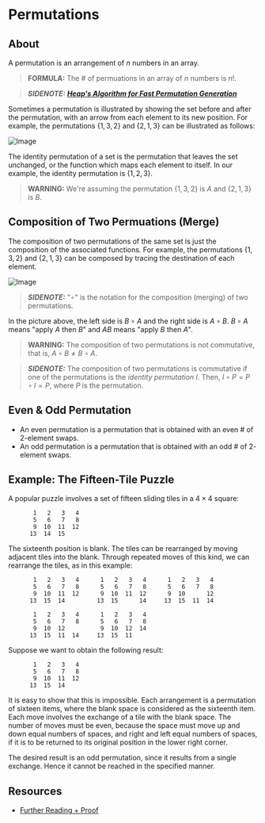 # Permutations

## About

A permutation is an arrangement of $n$ numbers in an array.

> **FORMULA:** The # of permuations in an array of $n$ numbers is $n!$.

> ***SIDENOTE:*** ***[Heap's Algorithm for Fast Permutation Generation](https://github.com/aaronhma/algorithms/tree/master/algorithms/techniques/permutations/heap)***

Sometimes a permutation is illustrated by showing the set before and after the permutation, with an arrow from each element to its new position. For example, the permutations {$1,3,2$} and {$2,1,3$} can be illustrated as follows:

![Image](http://www.efgh.com/math/algebra/permutations1.gif)

The identity permutation of a set is the permutation that leaves the set unchanged, or the function which maps each element to itself. In our example, the identity permutation is {$1,2,3$}.

> **WARNING:** We're assuming the permutation {$1, 3, 2$} is $A$ and {$2, 1, 3$} is $B$.

## Composition of Two Permuations (Merge)

The composition of two permutations of the same set is just the composition of the associated functions. For example, the permutations {$1,3,2$} and {$2,1,3$} can be composed by tracing the destination of each element.

![Image](http://www.efgh.com/math/algebra/permutations2.gif)

> ***SIDENOTE:*** "$\circ$" is the notation for the composition (merging) of two permutations.

In the picture above, the left side is $B \circ A$ and the right side is $A \circ B$. $B \circ A$ means "apply $A$ then $B$" and $AB$ means "apply $B$ then $A$".

> **WARNING:** The composition of two permutations is not commutative, that is, $A \circ B \ne B \circ A$.

> ***SIDENOTE:*** The composition of two permutations is commutative if one of the permutations is the *identity permutation* $I$. Then, $I \circ P = P \circ I = P$, where $P$ is the permutation.

## Even & Odd Permutation

* An even permutation is a permutation that is obtained with an even # of $2$-element swaps.
* An odd permutation is a permutation that is obtained with an odd # of $2$-element swaps.

## Example: The Fifteen-Tile Puzzle

A popular puzzle involves a set of fifteen sliding tiles in a $4 \times 4$ square:

```
       1   2   3   4
       5   6   7   8
       9  10  11  12
      13  14  15
```

The sixteenth position is blank. The tiles can be rearranged by moving adjacent tiles into the blank. Through repeated moves of this kind, we can rearrange the tiles, as in this example:

```
       1   2   3   4      1   2   3   4      1   2   3   4
       5   6   7   8      5   6   7   8      5   6   7   8
       9  10  11  12      9  10  11  12      9  10      12
      13  15  14         13  15      14     13  15  11  14

       1   2   3   4      1   2   3   4
       5   6   7   8      5   6   7   8
       9  10  12          9  10  12  14
      13  15  11  14     13  15  11
```

Suppose we want to obtain the following result:

```
       1   2   3   4
       5   6   7   8
       9  10  11  12
      13  15  14
```

It is easy to show that this is impossible. Each arrangement is a permutation of sixteen items, where the blank space is considered as the sixteenth item. Each move involves the exchange of a tile with the blank space. The number of moves must be even, because the space must move up and down equal numbers of spaces, and right and left equal numbers of spaces, if it is to be returned to its original position in the lower right corner.

The desired result is an odd permutation, since it results from a single exchange. Hence it cannot be reached in the specified manner.

## Resources

- [Further Reading + Proof](http://www.efgh.com/math/algebra/permutations.htm)
